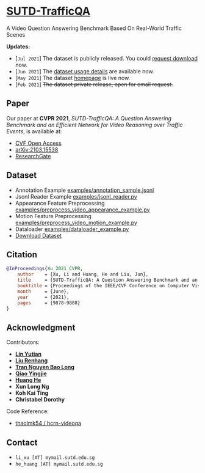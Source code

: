 # [SUTD-TrafficQA](https://sutdcv.github.io/SUTD-TrafficQA/)

A Video Question Answering Benchmark Based On Real-World Traffic Scenes

<!-- ![](imgs/featured.png) -->

**Updates:**

-   [`Jul 2021`] The dataset is publicly released. You could [request download](https://sutdcv.github.io/SUTD-TrafficQA/#/download) now.
-   [`Jun 2021`] The [dataset usage details](https://sutdcv.github.io/SUTD-TrafficQA/#/explore) are available now.
-   [`May 2021`] The dataset [homepage](https://sutdcv.github.io/SUTD-TrafficQA) is live now.
-   [`Feb 2021`] ~~The dataset private release, open for email request.~~

## Paper

Our paper at **CVPR 2021**, _SUTD-TrafficQA: A Question Answering Benchmark and an Efficient Network for Video Reasoning over Traffic Events_, is available at:

-   [CVF Open Access](https://openaccess.thecvf.com/content/CVPR2021/html/Xu_SUTD-TrafficQA_A_Question_Answering_Benchmark_and_an_Efficient_Network_for_CVPR_2021_paper.html)
-   [arXiv:2103.15538](https://arxiv.org/abs/2103.15538)
-   [ResearchGate](https://www.researchgate.net/publication/350432154_TrafficQA_A_Question_Answering_Benchmark_and_an_Efficient_Network_for_Video_Reasoning_over_Traffic_Events)

## Dataset

-   Annotation Example [examples/annotation_sample.jsonl](examples/annotation_sample.jsonl)
-   Jsonl Reader Example [examples/jsonl_reader.py](examples/jsonl_reader.py)
-   Appearance Feature Preprocessing [examples/preprocess_video_appearance_example.py](examples/preprocess_video_appearance_example.py)
-   Motion Feature Preprocessing [examples/preprocess_video_motion_example.py](examples/preprocess_video_motion_example.py)
-   Dataloader [examples/dataloader_example.py](examples/dataloader_example.py)
-   [Download Dataset](https://sutdcv.github.io/SUTD-TrafficQA)

## Citation

```bibtex
@InProceedings{Xu_2021_CVPR,
    author    = {Xu, Li and Huang, He and Liu, Jun},
    title     = {SUTD-TrafficQA: A Question Answering Benchmark and an Efficient Network for Video Reasoning Over Traffic Events},
    booktitle = {Proceedings of the IEEE/CVF Conference on Computer Vision and Pattern Recognition (CVPR)},
    month     = {June},
    year      = {2021},
    pages     = {9878-9888}
}
```

## Acknowledgment

Contributors:

-   [**Lin Yutian**](https://github.com/Lynn-020809)
-   [**Liu Renhang**](https://github.com/Samillynn)
-   [**Tran Nguyen Bao Long**](https://github.com/TNBL265)
-   [**Qiao Yingjie**](https://github.com/YingjieQiao)
-   [**Huang He**](https://github.com/MarkHershey)
-   **Xun Long Ng**
-   **Koh Kai Ting**
-   **Christabel Dorothy**

Code Reference:

-   [thaolmk54 / hcrn-videoqa](https://github.com/thaolmk54/hcrn-videoqa)

## Contact

-   `li_xu [AT] mymail.sutd.edu.sg`
-   `he_huang [AT] mymail.sutd.edu.sg`
